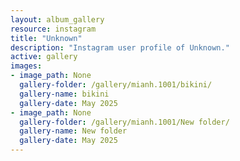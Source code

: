 ```yaml
---
layout: album_gallery
resource: instagram
title: "Unknown"
description: "Instagram user profile of Unknown."
active: gallery
images: 
- image_path: None
  gallery-folder: /gallery/mianh.1001/bikini/
  gallery-name: bikini
  gallery-date: May 2025
- image_path: None
  gallery-folder: /gallery/mianh.1001/New folder/
  gallery-name: New folder
  gallery-date: May 2025
---
```


